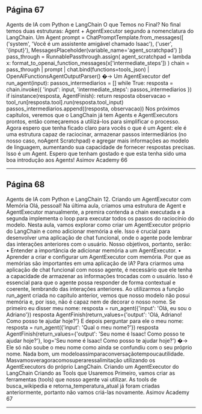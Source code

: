 ## Página 67

Agents de IA com Python e LangChain
O que Temos no Final?
No final temos duas estruturas: Agent + AgentExecutor segundo a nomenclatura do LangChain.
Um Agent
prompt = ChatPromptTemplate.from_messages([
('system', 'Você é um assistente amigável chamado Isaac'),
('user', '{input}'),
MessagesPlaceholder(variable_name='agent_scratchpad')
])
pass_through = RunnablePassthrough.assign(
agent_scratchpad = lambda x: format_to_openai_function_messages(x['intermediate_steps'])
)
chain = pass_through | prompt | chat.bind(functions=tools_json) |
OpenAIFunctionsAgentOutputParser()
�→
Um AgentExecutor
def run_agent(input):
passos_intermediarios = []
while True:
resposta = chain.invoke({
'input': input,
'intermediate_steps': passos_intermediarios
})
if isinstance(resposta, AgentFinish):
return resposta
observacao = tool_run[resposta.tool].run(resposta.tool_input)
passos_intermediarios.append((resposta, observacao))
Nos próximos capítulos, veremos que o LangChain já tem Agents e AgentExecutors prontos, então
começaremos a utilizá-los para simplificar o processo.
Agora espero que tenha ficado claro para vocês o que é um Agent: ele é uma estrutura capaz de
raciocinar, armazenar passos intermediários (no nosso caso, noAgent Scratchpad) e agregar mais
informações ao modelo de linguagem, aumentando sua capacidade de fornecer respostas precisas.
Isso é um Agent.
Espero que tenham gostado e que esta tenha sido uma boa introdução aos Agents!
Asimov Academy
66


---
## Página 68

Agents de IA com Python e LangChain
12. Criando um AgentExecutor com Memória
Olá, pessoal! Na última aula, criamos uma estrutura de Agent e AgentExecutor manualmente, a premira
contenda a chain executada e a segunda implementa o loop para executar todos os passos do raciocínio
do modelo. Nesta aula, vamos explorar como criar um AgentExecutor próprio do LangChain e
como adicionar memória a ele. Isso é crucial para desenvolver uma aplicação de chat funcional, onde
o agente pode lembrar das interações anteriores com o usuário. Nosso objetivos, portanto, serão:
• Entender a importância de adicionar memória a um AgentExecutor.
• Aprender a criar e configurar um AgentExecutor com memória.
Por que as memórias são importantes em uma aplicação de IA?
Para criarmos uma aplicação de chat funcional com nosso agente, é necessário que ele tenha a
capacidade de armazenar as informações trocadas com o usuário. Isso é essencial para que o agente
possa responder de forma contextual e coerente, lembrando das interações anteriores.
Ao utilizarmos a função run_agent criada no capítulo anterior, vemos que nosso modelo não posui
memória e, por isso, não é capaz nem de decorar o nosso nome. Se primeiro eu disser meu nome:
resposta = run_agent({'input': 'Olá, eu sou o Adriano'})
resposta
AgentFinish(return_values={'output': 'Olá, Adriano! Como posso te ajudar hoje?'}
E depois perguntar para ele o meu nome:
resposta = run_agent({'input': 'Qual o meu nome?'})
resposta
AgentFinish(return_values={'output': 'Seu nome é Isaac! Como posso te ajudar hoje?'}, log='Seu
nome é Isaac! Como posso te ajudar hoje?')
�→
Ele só não soube o meu nome como ainda se confundiu com o seu próprio nome. Nada bom, um
modeloassimparaconversaçãotempoucautilidade. Masvamosveragoracomosuperaressalimitação
utilizando os AgentExecutors do próprio LangChain.
Criando um AgentExecutor do LangChain
Criando as Tools que Usaremos
Primeiro, vamos criar as ferramentas (tools) que nosso agente vai utilizar.
As tools de
busca_wikipedia e retorna_temperatura_atual já foram criadas anteriormente, portanto não
vamos criá-las novamente.
Asimov Academy
67


---